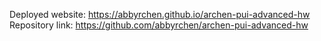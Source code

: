 Deployed website: https://abbyrchen.github.io/archen-pui-advanced-hw
Repository link: https://github.com/abbyrchen/archen-pui-advanced-hw

